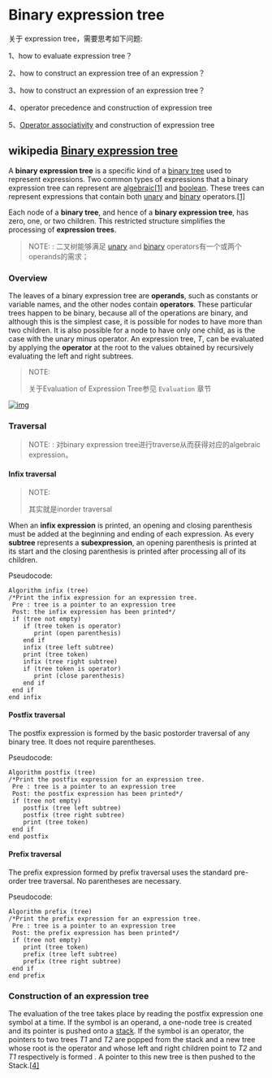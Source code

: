 # Binary expression tree

关于 expression tree，需要思考如下问题: 

1、how to evaluate expression tree？

2、how to construct an expression tree of an expression？

3、how to construct an expression of an expression tree？

4、operator precedence and construction of expression tree

5、[Operator associativity](https://en.wikipedia.org/wiki/Operator_associativity) and construction of expression tree



## wikipedia [Binary expression tree](https://en.wikipedia.org/wiki/Binary_expression_tree)

A **binary expression tree** is a specific kind of a [binary tree](https://en.wikipedia.org/wiki/Binary_tree) used to represent expressions. Two common types of expressions that a binary expression tree can represent are [algebraic](https://en.wikipedia.org/wiki/Algebra)[[1\]](https://en.wikipedia.org/wiki/Binary_expression_tree#cite_note-brpreiss-1) and [boolean](https://en.wikipedia.org/wiki/Boolean_algebra). These trees can represent expressions that contain both [unary](https://en.wikipedia.org/wiki/Unary_operation) and [binary](https://en.wikipedia.org/wiki/Binary_function) operators.[[1\]](https://en.wikipedia.org/wiki/Binary_expression_tree#cite_note-brpreiss-1)

Each node of a **binary tree**, and hence of a **binary expression tree**, has zero, one, or two children. This restricted structure simplifies the processing of **expression trees**.

> NOTE: : 二叉树能够满足 [unary](https://en.wikipedia.org/wiki/Unary_operation) and [binary](https://en.wikipedia.org/wiki/Binary_function) operators有一个或两个operands的需求；

### Overview

The leaves of a binary expression tree are **operands**, such as constants or variable names, and the other nodes contain **operators**. These particular trees happen to be binary, because all of the operations are binary, and although this is the simplest case, it is possible for nodes to have more than two children. It is also possible for a node to have only one child, as is the case with the unary minus operator. An expression tree, *T*, can be evaluated by applying the **operator** at the root to the values obtained by recursively evaluating the left and right subtrees.

> NOTE: 
>
> 关于Evaluation of Expression Tree参见 `Evaluation` 章节
>
> 



[![img](https://upload.wikimedia.org/wikipedia/commons/thumb/9/98/Exp-tree-ex-11.svg/250px-Exp-tree-ex-11.svg.png)](https://en.wikipedia.org/wiki/File:Exp-tree-ex-11.svg)





### Traversal

> NOTE: : 对binary expression tree进行traverse从而获得对应的algebraic expression。



#### Infix traversal

> NOTE: 
>
> 其实就是inorder traversal

When an **infix expression** is printed, an opening and closing parenthesis must be added at the beginning and ending of each expression. As every **subtree** represents a **subexpression**, an opening parenthesis is printed at its start and the closing parenthesis is printed after processing all of its children. 

 Pseudocode: 

```pseudocode
Algorithm infix (tree)
/*Print the infix expression for an expression tree.
 Pre : tree is a pointer to an expression tree
 Post: the infix expression has been printed*/
 if (tree not empty)
    if (tree token is operator)
       print (open parenthesis)
    end if
    infix (tree left subtree)
    print (tree token)
    infix (tree right subtree)
    if (tree token is operator)
       print (close parenthesis)
    end if
 end if
end infix
```

#### Postfix traversal

The postfix expression is formed by the basic postorder traversal of any binary tree. It does not require parentheses.

Pseudocode:

```pseudocode
Algorithm postfix (tree)
/*Print the postfix expression for an expression tree.
 Pre : tree is a pointer to an expression tree
 Post: the postfix expression has been printed*/
 if (tree not empty)
    postfix (tree left subtree)
    postfix (tree right subtree)
    print (tree token)
 end if
end postfix
```

#### Prefix traversal

The prefix expression formed by prefix traversal uses the standard pre-order tree traversal. No parentheses are necessary.

Pseudocode:

```pseudocode
Algorithm prefix (tree)
/*Print the prefix expression for an expression tree.
 Pre : tree is a pointer to an expression tree
 Post: the prefix expression has been printed*/
 if (tree not empty)
    print (tree token)
    prefix (tree left subtree)
    prefix (tree right subtree)
 end if
end prefix
```

### Construction of an expression tree

The evaluation of the tree takes place by reading the postfix expression one symbol at a time. If the symbol is an operand, a one-node tree is created and its pointer is pushed onto a [stack](https://en.wikipedia.org/wiki/Stack_(abstract_data_type)). If the symbol is an operator, the pointers to two trees *T1* and *T2* are popped from the stack and a new tree whose root is the operator and whose left and right children point to *T2* and *T1* respectively is formed . A pointer to this new tree is then pushed to the Stack.[[4\]](https://en.wikipedia.org/wiki/Binary_expression_tree#cite_note-4) 

